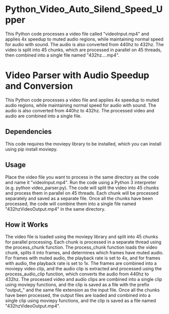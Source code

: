 # Python_Video_Auto_Silend_Speed_Upper
This Python code processes a video file called "videoInput.mp4" and applies 4x speedup to muted audio regions, while maintaining normal speed for audio with sound. The audio is also converted from 440hz to 432hz. The video is split into 45 chunks, which are processed in parallel on 45 threads, then combined into a single file named "432hz....mp4".

# Video Parser with Audio Speedup and Conversion
This Python code processes a video file and applies 4x speedup to muted audio regions, while maintaining normal speed for audio with sound. The audio is also converted from 440hz to 432hz. The processed video and audio are combined into a single file.

## Dependencies
This code requires the moviepy library to be installed, which you can install using pip install moviepy.

## Usage
Place the video file you want to process in the same directory as the code and name it "videoInput.mp4".
Run the code using a Python 3 interpreter (e.g. python video_parser.py). The code will split the video into 45 chunks and process them in parallel on 45 threads. Each chunk will be processed separately and saved as a separate file.
Once all the chunks have been processed, the code will combine them into a single file named "432hzVideoOutput.mp4" in the same directory.

## How it Works
The video file is loaded using the moviepy library and split into 45 chunks for parallel processing.
Each chunk is processed in a separate thread using the process_chunk function.
The process_chunk function loads the video chunk, splits it into frames, and determines which frames have muted audio.
For frames with muted audio, the playback rate is set to 4x, and for frames with audio, the playback rate is set to 1x.
The frames are combined into a moviepy video clip, and the audio clip is extracted and processed using the process_audio_clip function, which converts the audio from 440hz to 432hz.
The processed video and audio clips are combined into a single clip using moviepy functions, and the clip is saved as a file with the prefix "output_" and the same file extension as the input file.
Once all the chunks have been processed, the output files are loaded and combined into a single clip using moviepy functions, and the clip is saved as a file named "432hzVideoOutput.mp4".
